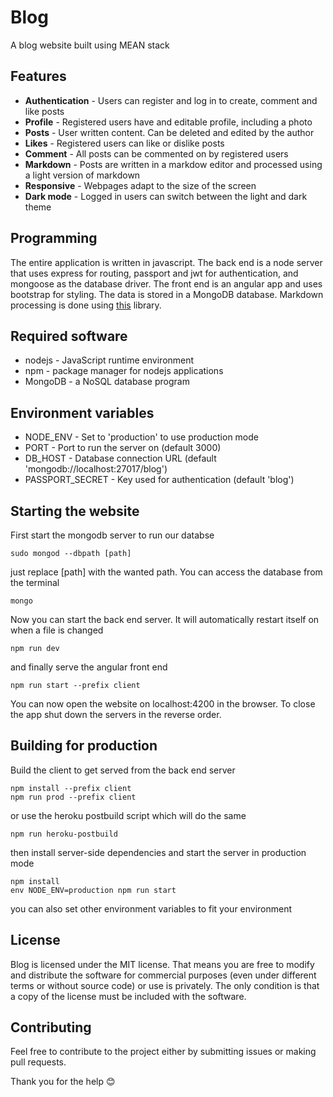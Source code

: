 # Blog

A blog website built using MEAN stack

## Features

- **Authentication** - Users can register and log in to create, comment and like posts
- **Profile** - Registered users have and editable profile, including a photo
- **Posts** - User written content. Can be deleted and edited by the author
- **Likes** - Registered users can like or dislike posts
- **Comment** - All posts can be commented on by registered users
- **Markdown** - Posts are written in a markdow editor and processed using a light version of markdown
- **Responsive** - Webpages adapt to the size of the screen
- **Dark mode** - Logged in users can switch between the light and dark theme

## Programming

The entire application is written in javascript. The back end is a node server that uses express for routing, passport and jwt for authentication, and mongoose as the database driver. The front end is an angular app and uses bootstrap for styling. The data is stored in a MongoDB database. Markdown processing is done using [this](https://github.com/VladimirV99/Markdown) library.

## Required software

- nodejs - JavaScript runtime environment
- npm - package manager for nodejs applications
- MongoDB - a NoSQL database program

## Environment variables

- NODE_ENV - Set to 'production' to use production mode
- PORT - Port to run the server on (default 3000)
- DB_HOST - Database connection URL (default 'mongodb://localhost:27017/blog')
- PASSPORT_SECRET - Key used for authentication (default 'blog')

## Starting the website

First start the mongodb server to run our databse

    sudo mongod --dbpath [path]
    
just replace [path] with the wanted path. You can access the database from the terminal

    mongo

Now you can start the back end server. It will automatically restart itself on when a file is changed

    npm run dev

and finally serve the angular front end

    npm run start --prefix client

You can now open the website on localhost:4200 in the browser. To close the app shut down the servers in the reverse order.

## Building for production

Build the client to get served from the back end server

    npm install --prefix client
    npm run prod --prefix client

or use the heroku postbuild script which will do the same

    npm run heroku-postbuild

then install server-side dependencies and start the server in production mode

    npm install
    env NODE_ENV=production npm run start

you can also set other environment variables to fit your environment

## License

Blog is licensed under the MIT license. That means you are free to modify and distribute the software for commercial purposes (even under different terms or without source code) or use is privately. The only condition is that a copy of the license must be included with the software.

## Contributing

Feel free to contribute to the project either by submitting issues or making pull requests.

Thank you for the help :blush:
